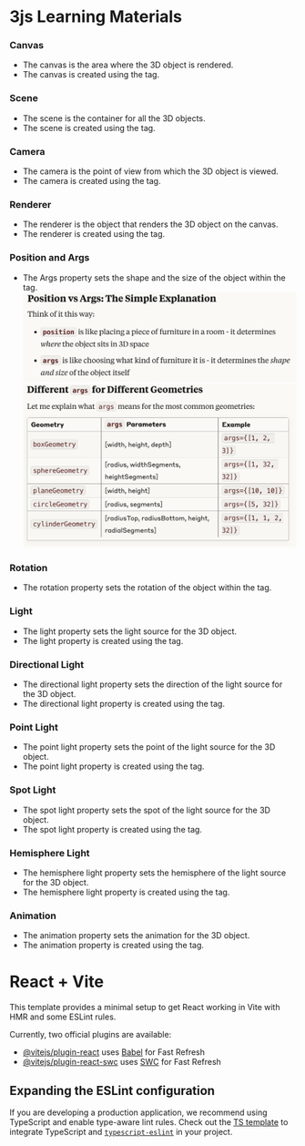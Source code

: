 # 3js Learning Materials

### Canvas

- The canvas is the area where the 3D object is rendered.
- The canvas is created using the <canvas> tag.

### Scene

- The scene is the container for all the 3D objects.
- The scene is created using the <scene> tag.

### Camera

- The camera is the point of view from which the 3D object is viewed.
- The camera is created using the <perspectiveCamera> tag.

### Renderer

- The renderer is the object that renders the 3D object on the canvas.
- The renderer is created using the <renderer> tag.

### Position and Args

- The Args property sets the shape and the size of the object within the <mesh> tag.
  ![Screenshot](./src/assets/pos-vs-args.png)
  ![Screenshot](./src/assets/args.png)

### Rotation

- The rotation property sets the rotation of the object within the <mesh> tag.

### Light

- The light property sets the light source for the 3D object.
- The light property is created using the <ambientLight> tag.

### Directional Light

- The directional light property sets the direction of the light source for the 3D object.
- The directional light property is created using the <directionalLight> tag.

### Point Light

- The point light property sets the point of the light source for the 3D object.
- The point light property is created using the <pointLight> tag.

### Spot Light

- The spot light property sets the spot of the light source for the 3D object.
- The spot light property is created using the <spotLight> tag.

### Hemisphere Light

- The hemisphere light property sets the hemisphere of the light source for the 3D object.
- The hemisphere light property is created using the <hemisphereLight> tag.

### Animation

- The animation property sets the animation for the 3D object.
- The animation property is created using the <animation> tag.

# React + Vite

This template provides a minimal setup to get React working in Vite with HMR and some ESLint rules.

Currently, two official plugins are available:

- [@vitejs/plugin-react](https://github.com/vitejs/vite-plugin-react/blob/main/packages/plugin-react/README.md) uses [Babel](https://babeljs.io/) for Fast Refresh
- [@vitejs/plugin-react-swc](https://github.com/vitejs/vite-plugin-react-swc) uses [SWC](https://swc.rs/) for Fast Refresh

## Expanding the ESLint configuration

If you are developing a production application, we recommend using TypeScript and enable type-aware lint rules. Check out the [TS template](https://github.com/vitejs/vite/tree/main/packages/create-vite/template-react-ts) to integrate TypeScript and [`typescript-eslint`](https://typescript-eslint.io) in your project.
